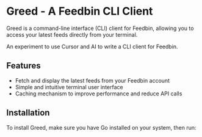 # Greed - A Feedbin CLI Client

Greed is a command-line interface (CLI) client for Feedbin, allowing you to access your latest feeds directly from your terminal.

An experiment to use Cursor and AI to write a CLI client for Feedbin.

## Features

- Fetch and display the latest feeds from your Feedbin account
- Simple and intuitive terminal user interface
- Caching mechanism to improve performance and reduce API calls

## Installation

To install Greed, make sure you have Go installed on your system, then run:
